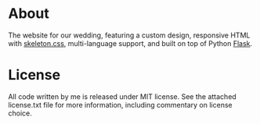 About
================================================================================

The website for our wedding, featuring a custom design, responsive HTML with
[skeleton.css](http://www.getskeleton.com/), multi-language support, and built
on top of Python [Flask](http://flask.pocoo.org/).

License
================================================================================

All code written by me is released under MIT license. See the attached
license.txt file for more information, including commentary on license choice.
